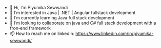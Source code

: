 - 👋 Hi, I’m Piyumika Sewwandi
- 👀 I’m interested in Java | .NET | Angular fullstack development
- 🌱 I’m currently learning Java full stack development
- 💞️ I’m looking to collaborate on java and C# full stack development with a fron-end framework
- 📫 How to reach me on linkedin: https://www.linkedin.com/in/piyumika-sewwandi/

<!---
PSewwandi/PSewwandi is a ✨ special ✨ repository because its `README.md` (this file) appears on your GitHub profile.
You can click the Preview link to take a look at your changes.
--->
